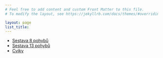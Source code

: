 ```yaml
---
# Feel free to add content and custom Front Matter to this file.
# To modify the layout, see https://jekyllrb.com/docs/themes/#overriding-theme-defaults

layout: page
list_title: 
---
```




<ul>
  <li><a href="{{ site.baseurl }}/sestava8">Sestava 8 pohybů</a></li>
  <li><a href="{{ site.baseurl }}/sestava13">Sestava 13 pohybů</a></li>
  <li><a href="{{ site.baseurl }}/cviceni">Cviky</a></li>
</ul>
